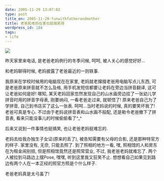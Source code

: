 ```yaml
---
date: 2005-11-29 13:07:02
type: post
title_en: 2005-11-29-funwithfatherandmother
title: 老爸和老妈在家也挺搞笑得
wordpress_id: 184
tags:
- life
---
```


![](http://static.flickr.com/20/68186576_cd09210e8d_m.jpg)

昨天家里来电话, 是老爸老妈例行的冬季问候, 呵呵, 被人关心的感觉好好...  

和老妈聊得时候, 老妈披露了老爸最近的一则轶事.   

我原来在学校时候用的电脑现在在家里, 老妈就老撺掇老爸用电脑写点儿东西, 可是老爸原来拼音就不怎么及格, 用手机发短信都要让老妈在旁边当拼音翻译, 这可让老爸如何是好! 哪知, 某天老妈回家忽然发现自己的山水画旁边挂了一张幼儿学拼音时用的拼音字母表, 刚要纳闷, 一看老爸走过来, 就顿悟了! 原来老爸自己为了学拼音, 自己到书店买了这么一张表. 呵呵...当时老妈说的时候, 真的要笑坏我了! 老爸可真是专心. 不过由于老妈说拼音表和山水画不般配, 还是勒令老爸撤下了拼音表, 看来只能没事儿的时候偷偷看了^_^  

后来又说到一件事情也挺搞笑, 也让老爸老妈挺难忘的.  

老妈去给我办独生子女证(原来的丢了), 被告知需要有父母的合影, 还是那种特官方的样子. 家里没有, 无奈, 只能去照了. 到了照相的地方一看, 嘿, 照相馆的人和房东在为租金闹别扭, 但是照相馆竟然还是照常营业, 不过, 我老爸老妈就难忘了. 两个人被拉到马路边上摆Pose, 嘿嘿, 听到这里我又狂笑不止. 想想看自己如果见到路边有两个人在一本正经的照官方照是个什么样子.  

老爸老妈真是太弓虽了!
  
